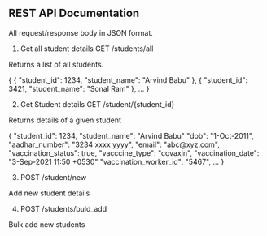 ## REST API Documentation

All request/response body in JSON format.

1. Get all student details
GET
/students/all

Returns a list of all students.

{
    {
        "student_id": 1234,
        "student_name": "Arvind Babu"
    },
    {
        "student_id": 3421,
        "student_name": "Sonal Ram"
    },
    ...
}

2. Get Student details
GET
/student/{student_id}

Returns details of a given student

{
    "student_id": 1234,
    "student_name": "Arvind Babu"
    "dob": "1-Oct-2011",
    "aadhar_number": "3234 xxxx yyyy",
    "email": "abc@xyz.com",
    "vaccination_status": true,
    "vacccine_type": "covaxin",
    "vaccination_date": "3-Sep-2021 11:50 +0530"
    "vaccination_worker_id": "5467",
    ...
}

3. POST
/student/new

Add new student details

4. POST
/students/buld_add

Bulk add new students
